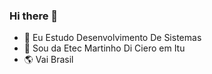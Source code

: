 ### Hi there 👋

- 🔭 Eu Estudo Desenvolvimento De Sistemas
- 🌱 Sou da Etec Martinho Di Ciero em Itu
- 🌎 Vai Brasil
